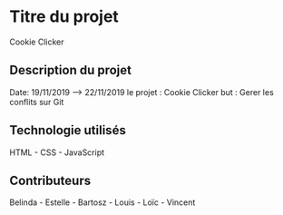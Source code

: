 # Titre du projet
Cookie Clicker 
## Description du projet

Date: 19/11/2019 --> 22/11/2019
le projet : Cookie Clicker
but : Gerer les conflits sur Git 

## Technologie utilisés
HTML - CSS - JavaScript

## Contributeurs
Belinda - Estelle - Bartosz - Louis - Loïc - Vincent
